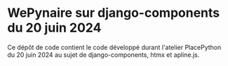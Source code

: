 # WePynaire sur django-components du 20 juin 2024

Ce dépôt de code contient le code développé durant l'atelier PlacePython du 20 juin 2024
au sujet de django-components, htmx et apline.js.